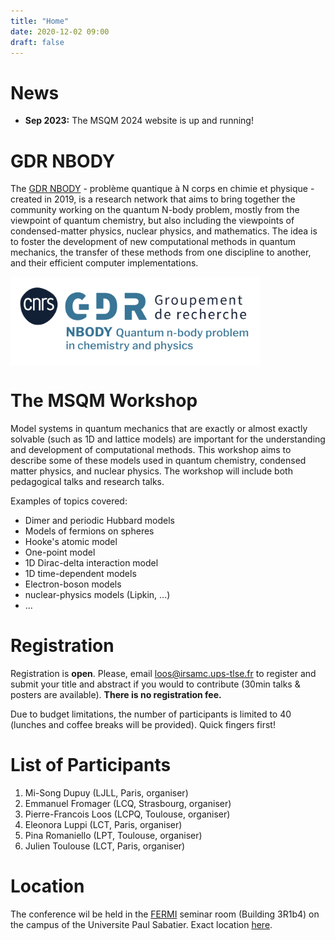 ```yaml
---
title: "Home"
date: 2020-12-02 09:00
draft: false
---
```


# News

* **Sep 2023:** The MSQM 2024 website is up and running!

# GDR NBODY

The [GDR NBODY](https://wiki.lct.jussieu.fr/gdrnbody) - problème quantique à N corps en chimie et physique - created in 2019, is a research network that aims to bring together the community working on the quantum N-body problem, mostly from the viewpoint of quantum chemistry, but also including the viewpoints of condensed-matter physics, nuclear physics, and mathematics. The idea is to foster the development of new computational methods in quantum mechanics, the transfer of these methods from one discipline to another, and their efficient computer implementations.

<img width="400" style="vertical-align: middle;" src="/img/GDR_NBODY.png" />

# The MSQM Workshop

Model systems in quantum mechanics that are exactly or almost exactly solvable (such as 1D and lattice models) are important for the 
understanding and development of computational methods. This workshop aims to describe some of these models used in quantum chemistry, condensed matter physics, and nuclear physics. The workshop will include both pedagogical talks and research talks.

Examples of topics covered:
- Dimer and periodic Hubbard models
- Models of fermions on spheres
- Hooke's atomic model
- One-point model
- 1D Dirac-delta interaction model
- 1D time-dependent models
- Electron-boson models
- nuclear-physics models (Lipkin, ...)
- ...

# Registration

Registration is **open**. Please, email <loos@irsamc.ups-tlse.fr> to register and submit your title and abstract if you would to contribute (30min talks & posters are available). **There is no registration fee.**

Due to budget limitations, the number of participants is limited to 40 (lunches and coffee breaks will be provided).
Quick fingers first!

# List of Participants

1. Mi-Song Dupuy (LJLL, Paris, organiser) <!-- mi-song.dupuy@sorbonne-universite.fr -->
1. Emmanuel Fromager (LCQ, Strasbourg, organiser) <!-- fromagere@unistra.fr -->
1. Pierre-Francois Loos (LCPQ, Toulouse, organiser) <!-- loos@irsamc.ups-tlse.fr -->
1. Eleonora Luppi (LCT, Paris, organiser) <!-- gedeone.leo@gmail.com -->
1. Pina Romaniello (LPT, Toulouse, organiser) <!-- pina.romaniello@gmail.com -->
1. Julien Toulouse (LCT, Paris, organiser) <!-- toulouse@lct.jussieu.fr -->

# Location

The conference wil be held in the [FERMI](https://fermi.univ-tlse3.fr) seminar room (Building 3R1b4) on the campus of the Universite Paul Sabatier. Exact location [here](https://maps.app.goo.gl/RS9c1824Uv9X7kpT7).

